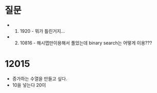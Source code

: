 # 질문
- 1. 1920 - 뭐가 틀린거지...
- 2. 10816 - 해시맵만이용해서 풀었는데 binary search는 어떻게 이용??? 

# 12015
- 증가하는 수열을 만들고 싶다.
- 10을 넣는다 20이 